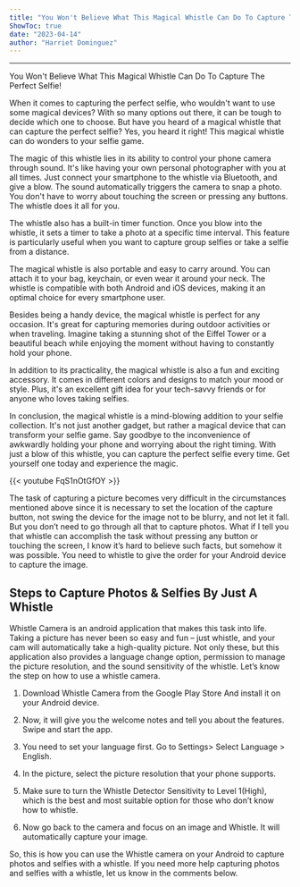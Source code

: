 ```yaml
---
title: "You Won't Believe What This Magical Whistle Can Do To Capture The Perfect Selfie!"
ShowToc: true 
date: "2023-04-14"
author: "Harriet Dominguez"
---
```

*****
You Won't Believe What This Magical Whistle Can Do To Capture The Perfect Selfie!

When it comes to capturing the perfect selfie, who wouldn't want to use some magical devices? With so many options out there, it can be tough to decide which one to choose. But have you heard of a magical whistle that can capture the perfect selfie? Yes, you heard it right! This magical whistle can do wonders to your selfie game.

The magic of this whistle lies in its ability to control your phone camera through sound. It's like having your own personal photographer with you at all times. Just connect your smartphone to the whistle via Bluetooth, and give a blow. The sound automatically triggers the camera to snap a photo. You don't have to worry about touching the screen or pressing any buttons. The whistle does it all for you.

The whistle also has a built-in timer function. Once you blow into the whistle, it sets a timer to take a photo at a specific time interval. This feature is particularly useful when you want to capture group selfies or take a selfie from a distance.

The magical whistle is also portable and easy to carry around. You can attach it to your bag, keychain, or even wear it around your neck. The whistle is compatible with both Android and iOS devices, making it an optimal choice for every smartphone user.

Besides being a handy device, the magical whistle is perfect for any occasion. It's great for capturing memories during outdoor activities or when traveling. Imagine taking a stunning shot of the Eiffel Tower or a beautiful beach while enjoying the moment without having to constantly hold your phone.

In addition to its practicality, the magical whistle is also a fun and exciting accessory. It comes in different colors and designs to match your mood or style. Plus, it's an excellent gift idea for your tech-savvy friends or for anyone who loves taking selfies.

In conclusion, the magical whistle is a mind-blowing addition to your selfie collection. It's not just another gadget, but rather a magical device that can transform your selfie game. Say goodbye to the inconvenience of awkwardly holding your phone and worrying about the right timing. With just a blow of this whistle, you can capture the perfect selfie every time. Get yourself one today and experience the magic.

{{< youtube FqS1nOtGfOY >}} 



The task of capturing a picture becomes very difficult in the circumstances mentioned above since it is necessary to set the location of the capture button, not swing the device for the image not to be blurry, and not let it fall. But you don’t need to go through all that to capture photos.
What if I tell you that whistle can accomplish the task without pressing any button or touching the screen, I know it’s hard to believe such facts, but somehow it was possible. You need to whistle to give the order for your Android device to capture the image.

 
## Steps to Capture Photos & Selfies By Just A Whistle


Whistle Camera is an android application that makes this task into life. Taking a picture has never been so easy and fun – just whistle, and your cam will automatically take a high-quality picture.
Not only these, but this application also provides a language change option, permission to manage the picture resolution, and the sound sensitivity of the whistle. Let’s know the step on how to use a whistle camera.
1. Download Whistle Camera from the Google Play Store And install it on your Android device.
2. Now, it will give you the welcome notes and tell you about the features. Swipe and start the app.

3. You need to set your language first. Go to Settings> Select Language > English.

4. In the picture, select the picture resolution that your phone supports.

5. Make sure to turn the Whistle Detector Sensitivity to Level 1(High), which is the best and most suitable option for those who don’t know how to whistle.

6. Now go back to the camera and focus on an image and Whistle. It will automatically capture your image.

So, this is how you can use the Whistle camera on your Android to capture photos and selfies with a whistle. If you need more help capturing photos and selfies with a whistle, let us know in the comments below.




